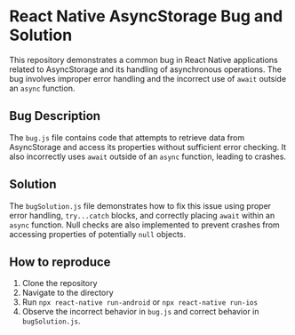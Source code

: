 # React Native AsyncStorage Bug and Solution

This repository demonstrates a common bug in React Native applications related to AsyncStorage and its handling of asynchronous operations. The bug involves improper error handling and the incorrect use of `await` outside an `async` function.

## Bug Description

The `bug.js` file contains code that attempts to retrieve data from AsyncStorage and access its properties without sufficient error checking. It also incorrectly uses `await` outside of an `async` function, leading to crashes. 

## Solution

The `bugSolution.js` file demonstrates how to fix this issue using proper error handling, `try...catch` blocks, and correctly placing `await` within an `async` function.  Null checks are also implemented to prevent crashes from accessing properties of potentially `null` objects.

## How to reproduce

1. Clone the repository
2. Navigate to the directory
3. Run `npx react-native run-android` or `npx react-native run-ios`
4. Observe the incorrect behavior in `bug.js` and correct behavior in `bugSolution.js`.